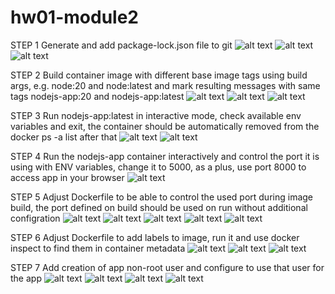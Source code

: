 # hw01-module2
STEP 1
Generate and add package-lock.json file to git
![alt text](<screenshots/Знімок екрана з 2024-02-12 13-51-51.png>)
![alt text](<screenshots/Знімок екрана з 2024-02-12 13-53-48.png>)
![alt text](<screenshots/Знімок екрана з 2024-02-12 13-54-56.png>)

STEP 2
Build container image with different base image tags using build args, e.g. node:20 and node:latest and mark resulting messages with same tags nodejs-app:20 and nodejs-app:latest
![alt text](<screenshots/Знімок екрана з 2024-02-12 14-15-30.png>)
![alt text](<screenshots/Знімок екрана з 2024-02-12 14-59-28.png>)
![alt text](<screenshots/Знімок екрана з 2024-02-12 15-02-03.png>)

STEP 3
Run nodejs-app:latest in interactive mode, check available env variables and exit, the container should be automatically removed from the docker ps -a list after that
![alt text](<screenshots/Знімок екрана з 2024-02-12 20-39-39.png>)
![alt text](<screenshots/Знімок екрана з 2024-02-12 20-40-19.png>)

STEP 4
Run the nodejs-app container interactively and control the port it is using with ENV variables, change it to 5000, as a plus, use port 8000 to access app in your browser
![alt text](<screenshots/Знімок екрана з 2024-02-12 20-48-38.png>)

STEP 5
Adjust Dockerfile to be able to control the used port during image build, the port defined on build should be used on run without additional configration
![alt text](<screenshots/Знімок екрана з 2024-02-13 18-46-43.png>)
![alt text](<screenshots/Знімок екрана з 2024-02-14 02-01-08.png>)
![alt text](<screenshots/Знімок екрана з 2024-02-14 02-02-05.png>)
![alt text](<screenshots/Знімок екрана з 2024-02-14 02-02-45.png>)
![alt text](<screenshots/Знімок екрана з 2024-02-14 02-04-21.png>)

STEP 6
Adjust Dockerfile to add labels to image, run it and use docker inspect to find them in container metadata
![alt text](<screenshots/Знімок екрана з 2024-02-14 21-43-33.png>)
![alt text](<screenshots/Знімок екрана з 2024-02-14 02-19-27.png>)
![alt text](<screenshots/Знімок екрана з 2024-02-14 02-34-03.png>)

STEP 7
Add creation of app non-root user and configure to use that user for the app
![alt text](<screenshots/Знімок екрана з 2024-02-14 21-02-42.png>) 
![alt text](<screenshots/Знімок екрана з 2024-02-14 21-04-10.png>) 
![alt text](<screenshots/Знімок екрана з 2024-02-14 21-08-07.png>) 
![alt text](<screenshots/Знімок екрана з 2024-02-14 21-08-26.png>)